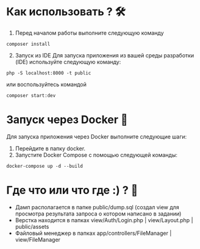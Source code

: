 # Как использовать ? 🛠️
1. Перед началом работы выполните следующую команду
```shell
composer install
```
2. Запуск из IDE
Для запуска приложения из вашей среды разработки (IDE) используйте следующую команду:
```shell
php -S localhost:8000 -t public
```
или воспользуйтесь командой
```shell
composer start:dev
```

# Запуск через Docker 🐳
Для запуска приложения через Docker выполните следующие шаги:

1. Перейдите в папку docker.
2. Запустите Docker Compose с помощью следующей команды:
```shell
docker-compose up -d --build
```

# Где что или что где :) ? 🧐
- Дамп располагается в папке public/dump.sql (создал view для просмотра результата запроса о котором написано в задании)
- Верстка находится в папках view/Auth/Login.php | view/Layout.php | public/assets
- Файловый менеджер в папках app/controllers/FileManager | view/FileManager